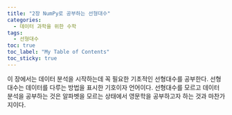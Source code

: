 ```yaml
---
title: "2장 NumPy로 공부하는 선형대수"
categories: 
  - 데이터 과학을 위한 수학
tags:
  - 선형대수
toc: true
toc_label: "My Table of Contents" 
toc_sticky: true
---
```


이 장에서는 데이터 분석을 시작하는데 꼭 필요한 기초적인 선형대수를 공부한다.
선형대수는 데이터를 다루는 방법을 표시한 기호이자 언어이다.
선형대수를 모르고 데이터 분석을 공부하는 것은 알파벳을 모르는 상태에서 영문학을 공부하고자 하는 것과 마찬가지이다.
